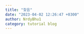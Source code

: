 ```yaml
---
title: "찾음"
date: "2023-04-02 12:26:47 +0300"
author: NrdyBhu1
category: tutorial blog
---
```

